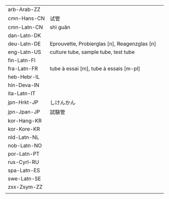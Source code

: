 | | | |
|-|-|-|
| arb-Arab-ZZ |  |  |
| cmn-Hans-CN | 试管 |  |
| cmn-Latn-CN | shì guǎn |  |
| dan-Latn-DK |  |  |
| deu-Latn-DE | Eprouvette, Probierglas [n], Reagenzglas [n] |  |
| eng-Latn-US | culture tube, sample tube, test tube |  |
| fin-Latn-FI |  |  |
| fra-Latn-FR | tube à essai [m], tube à essais [m-pl] |  |
| heb-Hebr-IL |  |  |
| hin-Deva-IN |  |  |
| ita-Latn-IT |  |  |
| jpn-Hrkt-JP | しけんかん |  |
| jpn-Jpan-JP | 試験管 |  |
| kor-Hang-KR |  |  |
| kor-Kore-KR |  |  |
| nld-Latn-NL |  |  |
| nob-Latn-NO |  |  |
| por-Latn-PT |  |  |
| rus-Cyrl-RU |  |  |
| spa-Latn-ES |  |  |
| swe-Latn-SE |  |  |
| zxx-Zsym-ZZ |  |  |
|  |  |  |
